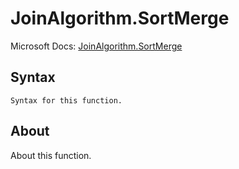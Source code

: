 ---
---

# JoinAlgorithm.SortMerge

Microsoft Docs: [JoinAlgorithm.SortMerge](https://docs.microsoft.com/en-us/powerquery-m/joinalgorithm-sortmerge)

## Syntax

```powerquery-m
Syntax for this function.
```

## About

About this function.

